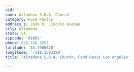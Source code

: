 ```yaml
---
uid: ''
name: Altadena S.D.A. Church
category: Food Pantry
address_1: 2609 N. Lincoln Avenue
city: Altadena
state: CA
zipcode: '91001'
phone: 626.794.3953
latitude: '34.1906878'
longitude: '-118.1593398'
title: 'Altadena S.D.A. Church, Food Oasis Los Angeles'

---
```

